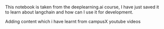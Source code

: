 This notebook is taken from the deeplearning.ai course, I have just saved it to learn about langchain and how can I use it for development.

Adding content which i have learnt from campusX youtube videos
